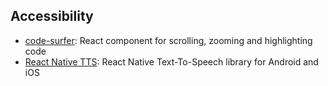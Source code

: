 ## Accessibility

- [code-surfer](https://github.com/pomber/code-surfer): React component for scrolling, zooming and highlighting code
- [React Native TTS](https://github.com/ak1394/react-native-tts): React Native Text-To-Speech library for Android and iOS
